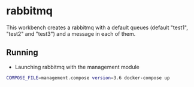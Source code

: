 # rabbitmq
This workbench creates a rabbitmq with a default queues (default "test1",
"test2" and "test3") and a message in each of them.

## Running
* Launching rabbitmq with the management module
```bash
COMPOSE_FILE=management.compose version=3.6 docker-compose up
```
